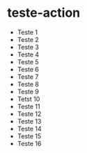 # teste-action

- Teste 1
- Teste 2
- Teste 3
- Teste 4
- Teste 5
- Teste 6
- Teste 7
- Teste 8
- Teste 9
- Tetst 10
- Teste 11
- Teste 12
- Teste 13
- Teste 14
- Teste 15
- Teste 16
